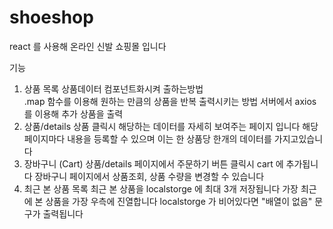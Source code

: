 # shoeshop
react 를 사용해 온라인 신발 쇼핑몰 입니다

기능 
1. 상품 목록
  상품데이터 컴포넌트화시켜 출하는방법<br>
  .map 함수를 이용해 원하는 만큼의 상품을 반복 출력시키는 방법
   서버에서 axios 를 이용해 추가 상품을 출력
2. 상품/details
   상품 클릭시 해당하는 데이터를 자세히 보여주는 페이지 입니다
   해당 페이지마다 내용을 등록할 수  있으며 이는 한 상품당 한개의 데이터를 가지고있습니다
3. 장바구니 (Cart)
   상품/details 페이지에서 주문하기 버튼 클릭시 cart 에 추가됩니다
   장바구니 페이지에서 상품조회, 상품 수량을 변경할 수 있습니다
4. 최근 본 상품 목록
   최근 본 상품을 localstorge 에 최대 3개 저장됩니다
   가장 최근에 본 상품을 가장 우측에 진열합니다
   localstorge 가 비어있다면 "배열이 없음" 문구가 출력됩니다
   
